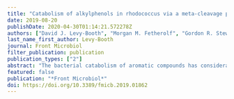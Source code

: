 ```yaml
---
title: "Catabolism of alkylphenols in rhodococcus via a meta-cleavage pathway associated with genomic islands"
date: 2019-08-20
publishDate: 2020-04-30T01:14:21.572278Z
authors: ["David J. Levy-Booth", "Morgan M. Fetherolf", "Gordon R. Stewart", "Jie Liu", "Lindsay D. Eltis", "William W. Mohn"]
last_name_first_author: Levy-Booth
journal: Front Microbiol
filter_publication: publication
publication_types: ["2"]
abstract: "The bacterial catabolism of aromatic compounds has considerable promise to convert lignin depolymerization products to commercial chemicals. Alkylphenols are a key class of depolymerization products whose catabolism is not well-elucidated. We isolated Rhodococcus rhodochrous EP4 on 4-ethylphenol and applied genomic and transcriptomic approaches to elucidate alkylphenol catabolism in EP4 and Rhodococcus jostii RHA1. RNA-Seq and RT-qPCR revealed a pathway encoded by the aphABCDEFGHIQRS genes that degrades 4-ethylphenol via the meta-cleavage of 4-ethylcatechol. This process was initiated by a two-component alkylphenol hydroxylase, encoded by the aphAB genes, which were upregulated ~3,000-fold. Purified AphAB from EP4 had highest specific activity for 4-ethylphenol and 4-propylphenol (~2,000 U/mg) but did not detectably transform phenol. Nevertheless, a ΔaphA mutant in RHA1 grew on 4-ethylphenol by compensatory upregulation of phenol hydroxylase genes (pheA1-3). Deletion of aphC, encoding an extradiol dioxygenase, prevented growth on 4-alkylphenols but not phenol. Disruption of pcaL in the β-ketoadipate pathway prevented growth on phenol but not 4-alkylphenols. Thus, 4-alkylphenols are catabolized exclusively via meta-cleavage in rhodococci while phenol is subject to ortho-cleavage. A putative genomic island encoding aph genes was identified in EP4 and several other rhodococci. Overall, this study identifies a 4-alkylphenol pathway in rhodococci, demonstrates key enzymes involved, and presents evidence that the pathway is encoded in a genomic island. These advances are of particular importance for wide-ranging industrial applications of rhodococci, including upgrading of lignocellulose biomass.[on SciFinder (R)]"
featured: false
publication: "*Front Microbiol*"
doi: https://doi.org/10.3389/fmicb.2019.01862
---
```


